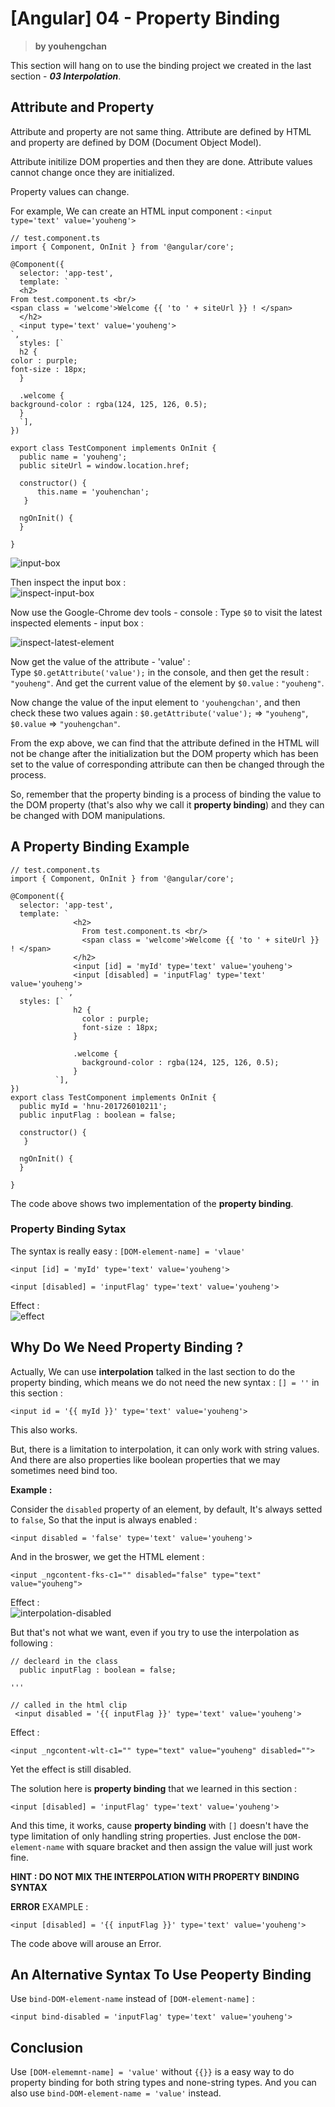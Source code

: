 # [Angular] 04 - Property Binding

> **by youhengchan**  

This section will hang on to use the binding project we created in the last section - ***03 Interpolation***. 

## Attribute and Property
Attribute and property are not same thing. Attribute are defined by HTML and property are defined by DOM (Document Object Model).  

Attribute initilize DOM properties and then they are done. Attribute values cannot change once they are initialized.  

Property values can change.  

For example, We can create an HTML input component : `<input type='text' value='youheng'>`  
	
	// test.component.ts
    import { Component, OnInit } from '@angular/core';
    
    @Component({
      selector: 'app-test',
      template: `
      <h2>
    From test.component.ts <br/>
    <span class = 'welcome'>Welcome {{ 'to ' + siteUrl }} ! </span>
      </h2>
      <input type='text' value='youheng'> 
    `,
      styles: [`
      h2 {
    color : purple;
    font-size : 18px;
      }
    
      .welcome {
    background-color : rgba(124, 125, 126, 0.5);
      }
      `],
    })

	export class TestComponent implements OnInit {
	  public name = 'youheng';
	  public siteUrl = window.location.href;
	
	  constructor() {
	      this.name = 'youhenchan';
	   }
	
	  ngOnInit() {
	  }
	
	}

![input-box](https://i.imgur.com/XObF5qv.png)
  
Then inspect the input box :  
![inspect-input-box](https://i.imgur.com/MYXggr1.png)  

Now use the Google-Chrome dev tools - console : Type `$0` to visit the latest inspected elements - input box :   

![inspect-latest-element](https://i.imgur.com/gx410pH.png)  
   
Now get the value of the attribute - 'value' :  
Type `$0.getAttribute('value');` in the console, and then get the result : `"youheng"`. And get the current value of the element by `$0.value` : `"youheng"`.  

Now change the value of the input element to `'youhengchan'`, and then check these two values again : `$0.getAttribute('value');` => `"youheng"`, `$0.value` => `"youhengchan"`.

From the exp above, we can find that the attribute defined in the HTML will not be change after the initialization but the DOM property which has been set to the value of corresponding attribute can then be changed through the process.  

So, remember that the property binding is a process of binding the value to the DOM property (that's also why we call it **property binding**) and they can be changed with DOM manipulations.  

## A Property Binding Example  
	
	// test.component.ts
	import { Component, OnInit } from '@angular/core';

	@Component({
	  selector: 'app-test',
	  template: `
	              <h2>
	                From test.component.ts <br/>
	                <span class = 'welcome'>Welcome {{ 'to ' + siteUrl }} ! </span>
	              </h2>
	              <input [id] = 'myId' type='text' value='youheng'> 
	              <input [disabled] = 'inputFlag' type='text' value='youheng'> 
	            `,
	  styles: [`
	              h2 {
	                color : purple;
	                font-size : 18px;
	              }
	
	              .welcome {
	                background-color : rgba(124, 125, 126, 0.5);
	              }
	          `],
	})
	export class TestComponent implements OnInit {
	  public myId = 'hnu-201726010211';
	  public inputFlag : boolean = false;
	
	  constructor() {
	   }
	
	  ngOnInit() {
	  }
	
	}


The code above shows two implementation of the **property binding**.
### Property Binding Sytax
The syntax is really easy : `[DOM-element-name] = 'vlaue'`  
	
	<input [id] = 'myId' type='text' value='youheng'>
	
	<input [disabled] = 'inputFlag' type='text' value='youheng'>

Effect :  
![effect](https://i.imgur.com/6T67bSI.png)

## Why Do We Need Property Binding ? 

Actually, We can use **interpolation** talked in the last section to do the property binding, which means we do not need the new syntax : `[] = ''` in this section : 

	<input id = '{{ myId }}' type='text' value='youheng'>

This also works. 

But, there is a limitation to interpolation, it can only work with string values. And there are also properties like boolean properties that we may sometimes need bind too. 

**Example :**  

Consider the `disabled` property of an element, by default, It's always setted to `false`, So that the input is always enabled :  

	<input disabled = 'false' type='text' value='youheng'>  

 And in the broswer, we get the HTML element :  

	<input _ngcontent-fks-c1="" disabled="false" type="text" value="youheng">

Effect :  
![interpolation-disabled](https://i.imgur.com/hczorAM.png)

But that's not what we want, even if you try to use the interpolation as following :  

	// decleard in the class
	  public inputFlag : boolean = false;

	'''

	// called in the html clip
	 <input disabled = '{{ inputFlag }}' type='text' value='youheng'> 

Effect :  

	<input _ngcontent-wlt-c1="" type="text" value="youheng" disabled="">

Yet the effect is still disabled.   

The solution here is **property binding** that we learned in this section :  


	<input [disabled] = 'inputFlag' type='text' value='youheng'>

And this time, it works, cause **property binding** with `[]` doesn't have the type limitation of only handling string properties. Just enclose the `DOM-element-name` with square bracket and then assign the value will just work fine.  

**HINT : DO NOT MIX THE INTERPOLATION WITH PROPERTY BINDING SYNTAX**  

**ERROR** EXAMPLE : 

	<input [disabled] = '{{ inputFlag }}' type='text' value='youheng'>  

The code above will arouse an Error.

## An Alternative Syntax To Use Peoperty Binding
Use `bind-DOM-element-name` instead of `[DOM-element-name]` :   

	<input bind-disabled = 'inputFlag' type='text' value='youheng'> 


## Conclusion	
Use `[DOM-elememnt-name] = 'value'` without `{{}}` is a easy way to do property binding for both string types and none-string types. And you can also use `bind-DOM-element-name = 'value'` instead. 

 



